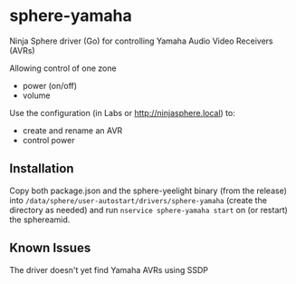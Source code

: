 # sphere-yamaha
Ninja Sphere driver (Go) for controlling Yamaha Audio Video Receivers (AVRs)

Allowing control of one zone

  - power (on/off) 
  - volume
  
Use the configuration (in Labs or http://ninjasphere.local) to:
 
  - create and rename an AVR
  - control power
  
Installation
------------

Copy both package.json and the sphere-yeelight binary (from the release) into `/data/sphere/user-autostart/drivers/sphere-yamaha` (create the directory as needed) and run `nservice sphere-yamaha start` on (or restart) the sphereamid.

Known Issues
------------

The driver doesn't yet find Yamaha AVRs using SSDP
